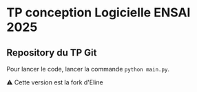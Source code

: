 # TP conception Logicielle ENSAI 2025
## Repository du TP Git

Pour lancer le code, lancer la commande `python main.py`.

⚠️ Cette version est la fork d'Eline
